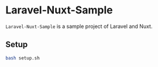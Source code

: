 # Laravel-Nuxt-Sample

`Laravel-Nuxt-Sample` is a sample project of Laravel and Nuxt.

## Setup

```sh
bash setup.sh
```
